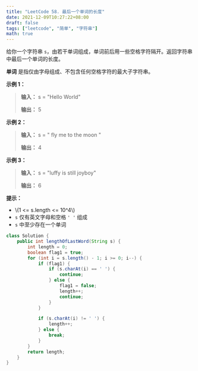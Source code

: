 ```yaml
---
title: "LeetCode 58. 最后一个单词的长度"
date: 2021-12-09T10:27:22+08:00
draft: false
tags: ["leetcode", "简单", "字符串"]
math: true
---
```


给你一个字符串 `s`，由若干单词组成，单词前后用一些空格字符隔开。返回字符串中最后一个单词的长度。

**单词** 是指仅由字母组成、不包含任何空格字符的最大子字符串。

<!--more-->

**示例 1：**

> **输入：** s = "Hello World"
> 
> **输出：** 5

**示例 2：**

> **输入：** s = " fly me to the moon "
> 
> **输出：** 4

**示例 3：**

> **输入：** s = "luffy is still joyboy"
> 
> **输出：** 6

**提示：**

- \\(1 <= s.length <= 10^4\\)
- `s` 仅有英文字母和空格 `' '` 组成
- `s` 中至少存在一个单词

```java
class Solution {
    public int lengthOfLastWord(String s) {
        int length = 0;
        boolean flag1 = true;
        for (int i = s.length() - 1; i >= 0; i--) {
            if (flag1) {
                if (s.charAt(i) == ' ') {
                    continue;
                } else {
                    flag1 = false;
                    length++;
                    continue;
                }
            }

            if (s.charAt(i) != ' ') {
                length++;
            } else {
                break;
            }
        }
        return length;
    }
}
```

